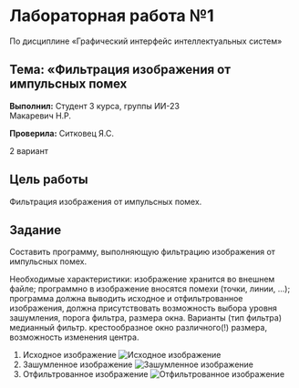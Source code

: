 # Лабораторная работа №1
 По дисциплине «Графический интерфейс интеллектуальных систем»

## Тема: «Фильтрация изображения от импульсных помех

**Выполнил:**
Студент 3 курса, группы ИИ-23  
Макаревич Н.Р.

**Проверила:**
Ситковец Я.С.

2 вариант

## Цель работы

Фильтрация изображения от импульсных помех.

## Задание

Составить программу, выполняющую фильтрацию изображения от импульсных помех.

Необходимые характеристики:
изображение хранится во внешнем файле;
программно в изображение вносятся помехи (точки, линии, ...);
программа должна выводить исходное и отфильтрованное изображения, должна присутствовать возможность выбора уровня зашумления, порога фильтра, размера окна.
Варианты (тип фильтра)
медианный фильтр. крестообразное окно различного(!) размера, возможность изменения центра.

1. Исходное изображение
![Исходное изображение](images/1.png)
2. Зашумленное изображение
![Зашумленное изображение](images/2.png)
3. Отфильтрованное изображение
![Отфильтрованное изображение](images/3.png)
